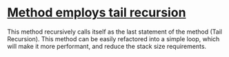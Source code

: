 # [Method employs tail recursion](http://fb-contrib.sourceforge.net/bugdescriptions.html#TR_TAIL_RECURSION)

This method recursively calls itself as the last statement of the method
			(Tail Recursion). This method can be easily refactored into a simple loop, which
			will make it more performant, and reduce the stack size requirements.
